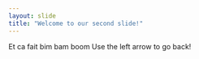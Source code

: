 ```yaml
---
layout: slide
title: "Welcome to our second slide!"
---
```

Et ca fait bim bam boom
Use the left arrow to go back!
